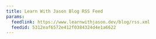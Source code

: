```yaml
---
title: Learn With Jason Blog RSS Feed
params:
  feedlink: https://www.learnwithjason.dev/blog/rss.xml
  feedid: 5312eaf6572e412f0384324d4e1a6622
---
```

